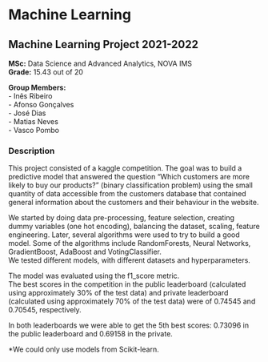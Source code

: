 # Machine Learning
## Machine Learning Project 2021-2022   
   
**MSc:** Data Science and Advanced Analytics, NOVA IMS   
**Grade:** 15.43 out of 20 
   
**Group Members:**   
\- Inês Ribeiro   
\- Afonso Gonçalves   
\- José Dias   
\- Matias Neves   
\- Vasco Pombo  
       
### Description
This project consisted of a kaggle competition. The goal was to build a predictive model that answered the question “Which customers are more likely to buy our products?” (binary classification problem) using the small quantity of data accessible from the customers database that contained general information about the customers and their behaviour in the website.   

We started by doing data pre-processing, feature selection, creating dummy variables (one hot encoding), balancing the dataset, scaling, feature engineering.
Later, several algorithms were used to try to build a good model. Some of the algorithms include RandomForests, Neural Networks, GradientBoost, AdaBoost and VotingClassifier.   
We tested different models, with different datasets and hyperparameters.

The model was evaluated using the f1_score metric.   
The best scores in the competition in the public leaderboard (calculated using approximately 30% of the test data) and private leaderboard (calculated using approximately 70% of the test data) were of 0.74545 and 0.70545, respectively.  
   
In both leaderboards we were able to get the 5th best scores: 0.73096 in the public leaderboard and 0.69158 in the private. 

*We could only use models from Scikit-learn.
